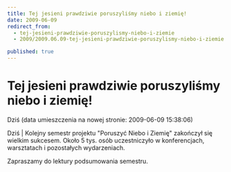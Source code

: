 ```yaml
---
title: Tej jesieni prawdziwie poruszyliśmy niebo i ziemię!
date: 2009-06-09
redirect_from: 
  - tej-jesieni-prawdziwie-poruszylismy-niebo-i-ziemie
  - 2009/2009.06.09-tej-jesieni-prawdziwie-poruszylismy-niebo-i-ziemie

published: true
---
```




# Tej jesieni prawdziwie poruszyliśmy niebo i ziemię!

<time>Dziś (data umieszczenia na nowej stronie: 2009-06-09 15:38:06)</time>

Dziś | 
Kolejny semestr projektu "Poruszyć Niebo i Ziemię" zakończył się wielkim sukcesem. Około 5 tys. osób uczestniczyło w konferencjach, warsztatach i pozostałych wydarzeniach. 

Zapraszamy do lektury podsumowania semestru.


<!--{{json:{"created_date":"2009-06-09 15:38:06","publish_down":"0000-00-00 00:00:00","id":"766"}}}-->